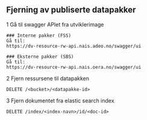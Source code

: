 ## Fjerning av publiserte datapakker

1 Gå til swagger APIet fra utviklerimage
````
### Interne pakker (FSS)
Gå til:
https://dv-resource-rw-api.nais.adeo.no/swagger/ui

### Eksterne pakker (SBS)
Gå til:
https://dv-resource-rw-api.nais.oera.no/swagger/ui
````

2 Fjern ressursene til datapakken
```
DELETE /<bucket>/<datapakke-id>
```

3 Fjern dokumentet fra elastic search index
```
DELETE /index/<index-navn>/id/<doc-id>
```
